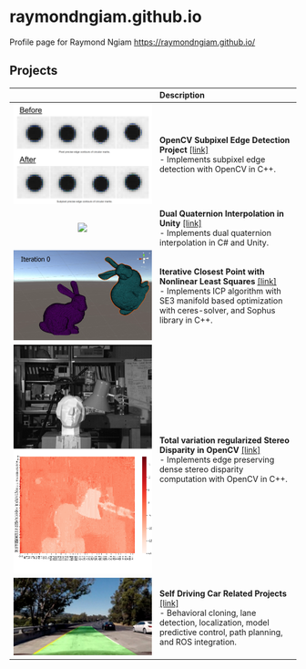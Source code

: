 # raymondngiam.github.io
Profile page for Raymond Ngiam https://raymondngiam.github.io/

## Projects

||Description
|:-:|:-|
![](images/subpixel.png)|**OpenCV Subpixel Edge Detection Project** [[link]](https://raymondngiam.github.io/subpixel-edge-contour-in-opencv/)<br>- Implements subpixel edge detection with OpenCV in C++.
![](images/screw.gif)|**Dual Quaternion Interpolation in Unity** [[link]](https://raymondngiam.github.io/dual-quaternion-interpolation-in-unity)<br>- Implements dual quaternion interpolation in C# and Unity. 
![](images/lbfgs.gif)|**Iterative Closest Point with Nonlinear Least Squares** [[link]](https://raymondngiam.github.io//icp-with-nonlinear-least-squares)<br>- Implements ICP algorithm with SE3 manifold based optimization with ceres-solver, and Sophus library in C++.
![](images/disparity.png)|**Total variation regularized Stereo Disparity in OpenCV** [[link]](https://raymondngiam.github.io/tv-regularized-stereo-disparity-in-opencv)<br>-	Implements edge preserving dense stereo disparity computation with OpenCV in C++.
![](images/AdvancedLaneFinding.jpg)|**Self Driving Car Related Projects** [[link]](https://raymondngiam.github.io/CarND-Projects/)<br>- Behavioral cloning, lane detection, localization, model predictive control, path planning, and ROS integration.